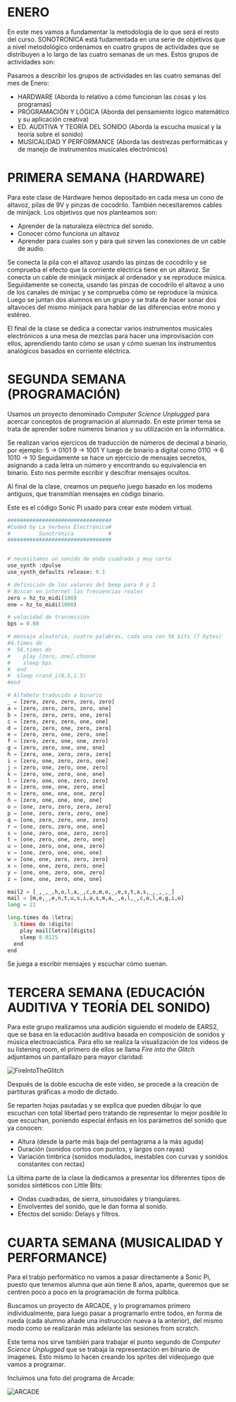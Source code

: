 # ENERO

En este mes vamos a fundamentar la metodología de lo que será el resto del curso.
SONOTRONICA está fudamentada en una serie de objetivos que a nivel metodológico ordenamos en cuatro grupos de actividades
que se distribuyen a lo largo de las cuatro semanas de un mes. Estos grupos de actividades son:

Pasamos a describir los grupos de actividades en las cuatro semanas del mes de Enero:

- HARDWARE (Aborda lo relativo a cómo funcionan las cosas y los programas)
- PROGRAMACIÓN Y LÓGICA (Aborda del pensamiento lógico matemático y su aplicación creativa)
- ED. AUDITIVA Y TEORÍA DEL SONIDO (Aborda la escucha musical y la teoría sobre el sonido)
- MUSICALIDAD Y PERFORMANCE (Aborda las destrezas performáticas y de manejo de instrumentos musicales electrónicos)

# PRIMERA SEMANA (HARDWARE)

Para este clase de Hardware hemos depositado en cada mesa un cono de altavoz, pilas de 9V y pinzas de cocodrilo.
También necesitaremos cables de minijack.
Los objetivos que nos planteamos son:

- Aprender de la naturaleza eléctrica del sonido.
- Conocer cómo funciona un altavoz
- Aprender para cuales son y para qué sirven las conexiones de un cable de audio.

Se conecta la pila con el altavoz usando las pinzas de cocodrilo y se comprueba el efecto que la corriente eléctrica
tiene en un altavoz.
Se conecta un cable de minijack minijack al ordenador y se reproduce música. Seguidamente se conecta, usando las pinzas
de cocodrilo el altavoz a uno de los canales de minijac y se comprueba cómo se reproduce la música.
Luego se juntan dos alumnos en un grupo y se trata de hacer sonar dos altavoces del mismo minijack para hablar de las diferencias
entre mono y estéreo.

El final de la clase se dedica a conectar varios instrumentos musicales electrónicos a una mesa de mezclas para hacer una improvisación con ellos, aprendiendo tanto cómo se usan y cómo suenan los instrumentos analógicos basados en corriente eléctrica.


# SEGUNDA SEMANA (PROGRAMACIÓN)

Usamos un proyecto denominado *Computer Science Unplugged* para acercar conceptos de programación al alumnado.
En este primer tema se trata de aprender sobre números binarios y su utilización en la informática.

Se realizan varios ejercicos de traducción de números de decimal a binario, por ejemplo:
5 -> 0101
9 -> 1001
Y luego de binario a digital como
0110 -> 6
1010 -> 10
Seguidamente se hace un ejercicio de mensajes secretos, asignando a cada letra un número y encontrando su equivalencia
en binario. Esto nos permite escribir y descifrar mensajes ocultos.

Al final de la clase, creamos un pequeño juego basado en los modems antiguos, que transmitían mensajes en código binario.

Este es el código Sonic Pi usado para crear este módem virtual.

``` python
#################################
#Coded by La Verbena Electrónica#
#         Sonotrónica           #
#################################


# necesitamos un sonido de onda cuadrada y muy corto
use_synth :dpulse
use_synth_defaults release: 0.1

# definición de los valores del beep para 0 y 1
# Buscar en internet las frecuencias reales
zero = hz_to_midi(100)
one = hz_to_midi(1000)

# velocidad de transmisión
bps = 0.08

# mensaje aleatorio, cuatro palabras, cada una con 56 bits (7 bytes)
#4.times do
#  56.times do
#    play [zero, one].choose
#    sleep bps
#  end
#  sleep rrand_i(0.5,1.5)
#end

# Alfabeto traducido a binario
_ = [zero, zero, zero, zero, zero]
a = [zero, zero, zero, zero, one]
b = [zero, zero, zero, one, zero]
c = [zero, zero, zero, one, one]
d = [zero, zero, one, zero, zero]
e = [zero, zero, one, zero, one]
f = [zero, zero, one, one, zero]
g = [zero, zero, one, one, one]
h = [zero, one, zero, zero, zero]
i = [zero, one, zero, zero, one]
j = [zero, one, zero, one, zero]
k = [zero, one, zero, one, one]
l = [zero, one, one, zero, zero]
m = [zero, one, one, zero, one]
n = [zero, one, one, one, zero]
ñ = [zero, one, one, one, one]
o = [one, zero, zero, zero, zero]
p = [one, zero, zero, zero, one]
q = [one, zero, zero, one, zero]
r = [one, zero, zero, one, one]
s = [one, zero, one, zero, zero]
t = [one, zero, one, zero, one]
u = [one, zero, one, one, zero]
v = [one, zero, one, one, one]
w = [one, one, zero, zero, zero]
x = [one, one, zero, zero, one]
y = [one, one, zero, one, zero]
z = [one, one, zero, one, one]

mail2 = [_,_,_,h,o,l,a,_,c,o,m,o,_,e,s,t,a,s,_,_,_,_]
mail = [m,e,_,e,n,t,u,s,i,a,s,m,a,_,e,l,_,c,o,l,e,g,i,o]
long = 21

long.times do |letra|
  5.times do |digito|
    play mail[letra][digito]
    sleep 0.0125
  end
end
```
Se juega a escribir mensajes y escuchar cómo suenan.


# TERCERA SEMANA (EDUCACIÓN AUDITIVA Y TEORÍA DEL SONIDO)

Para este grupo realizamos una audición siguiendo el modelo de EARS2, que se basa en la educación auditiva
basada en composición de sonidos y música electroacústica. Para ello se realiza la visualización de los videos
de su listening room, el primero de ellos se llama *Fire into the Glitch* adjuntamos un pantallazo para
mayor claridad:

![FireIntoTheGlitch](imagenes/fireintotheglitch.png)

Después de la doble escucha de este video, se procede a la creación de partituras gráficas a modo de dictado.

Se reparten hojas pautadas y se explica que pueden dibujar lo que escuchan con total libertad pero tratando de
representar lo mejor posible lo que escuchan, poniendo especial énfasis en los parámetros del sonido que ya conocen:

- Altura (desde la parte más baja del pentagrama a la más aguda)
- Duración (sonidos cortos con puntos, y largos con rayas)
- Variación timbrica (sonidos modulados, inestables con curvas y sonidos constantes con rectas)

La última parte de la clase la dedicamos a presentar los diferentes tipos de sonidos sintéticos con Little Bits:
- Ondas cuadradas, de sierra, sinusoidales y triangulares.
- Envolventes del sonido, que le dan forma al sonido.
- Efectos del sonido: Delays y filtros.

# CUARTA SEMANA (MUSICALIDAD Y PERFORMANCE)

Para el trabjo performático no vamos a pasar directamente a Sonic Pi, puesto que tenemos alumna
que aún tiene 8 años, aparte, queremos que se centren poco a poco en la programación de forma púlblica.

Buscamos un proyecto de ARCADE, y lo programamos primero individualmente, para luego pasar a programarlo
entre todos, en forma de rueda (cada alumno añade una instrucción nueva a la anterior), del mismo modo
como se realizarán más adelante las sesiones from scratch.

Este tema nos sirve también para trabajar el punto segundo de *Computer Science Unplugged* que se trabaja la
representación en binario de imagenes. Esto mismo lo hacen creando los sprites del videojuego que vamos a programar.

Incluimos una foto del programa de Arcade:

![ARCADE](imagenes/arcade.png)
